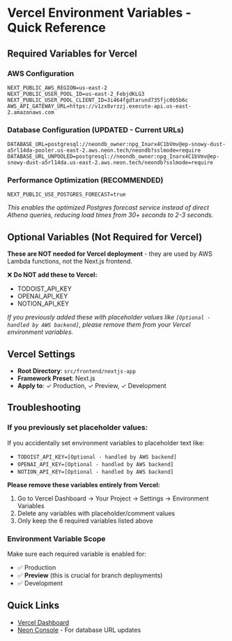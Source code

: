 # Vercel Environment Variables - Quick Reference

## Required Variables for Vercel

### AWS Configuration
```
NEXT_PUBLIC_AWS_REGION=us-east-2
NEXT_PUBLIC_USER_POOL_ID=us-east-2_FebjdKLG3
NEXT_PUBLIC_USER_POOL_CLIENT_ID=3i464fgdtarund735fjc0b5b6c
AWS_API_GATEWAY_URL=https://v1zx8vrzzj.execute-api.us-east-2.amazonaws.com
```

### Database Configuration (UPDATED - Current URLs)
```
DATABASE_URL=postgresql://neondb_owner:npg_Inarx4C1bVmv@ep-snowy-dust-a5rl14da-pooler.us-east-2.aws.neon.tech/neondb?sslmode=require
DATABASE_URL_UNPOOLED=postgresql://neondb_owner:npg_Inarx4C1bVmv@ep-snowy-dust-a5rl14da.us-east-2.aws.neon.tech/neondb?sslmode=require
```

### Performance Optimization (RECOMMENDED)
```
NEXT_PUBLIC_USE_POSTGRES_FORECAST=true
```
*This enables the optimized Postgres forecast service instead of direct Athena queries, reducing load times from 30+ seconds to 2-3 seconds.*

## Optional Variables (Not Required for Vercel)

**These are NOT needed for Vercel deployment** - they are used by AWS Lambda functions, not the Next.js frontend.

❌ **Do NOT add these to Vercel:**
- TODOIST_API_KEY
- OPENAI_API_KEY
- NOTION_API_KEY

*If you previously added these with placeholder values like `[Optional - handled by AWS backend]`, please remove them from your Vercel environment variables.*

## Vercel Settings
- **Root Directory**: `src/frontend/nextjs-app`
- **Framework Preset**: Next.js
- **Apply to**: ✓ Production, ✓ Preview, ✓ Development

## Troubleshooting

### If you previously set placeholder values:

If you accidentally set environment variables to placeholder text like:
- `TODOIST_API_KEY=[Optional - handled by AWS backend]`
- `OPENAI_API_KEY=[Optional - handled by AWS backend]`
- `NOTION_API_KEY=[Optional - handled by AWS backend]`

**Please remove these variables entirely from Vercel:**
1. Go to Vercel Dashboard → Your Project → Settings → Environment Variables
2. Delete any variables with placeholder/comment values
3. Only keep the 6 required variables listed above

### Environment Variable Scope
Make sure each required variable is enabled for:
- ✅ Production
- ✅ **Preview** (this is crucial for branch deployments)
- ✅ Development

## Quick Links
- [Vercel Dashboard](https://vercel.com/dashboard)
- [Neon Console](https://console.neon.tech) - For database URL updates
